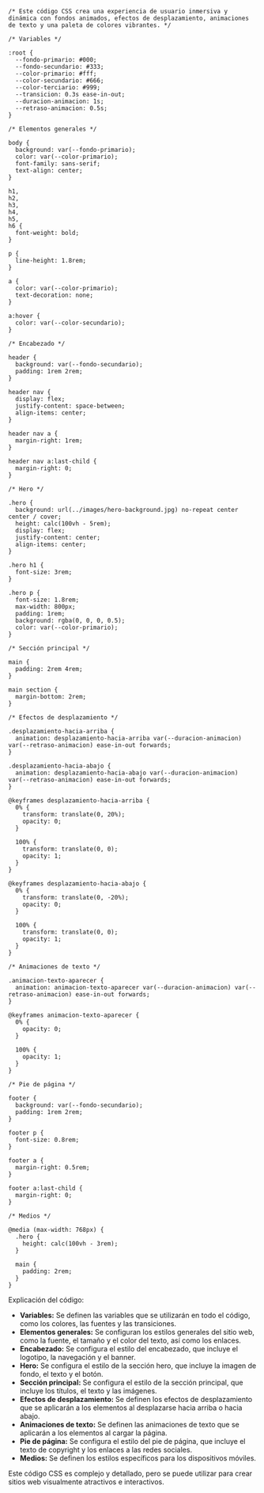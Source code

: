 ```
/* Este código CSS crea una experiencia de usuario inmersiva y dinámica con fondos animados, efectos de desplazamiento, animaciones de texto y una paleta de colores vibrantes. */

/* Variables */

:root {
  --fondo-primario: #000;
  --fondo-secundario: #333;
  --color-primario: #fff;
  --color-secundario: #666;
  --color-terciario: #999;
  --transicion: 0.3s ease-in-out;
  --duracion-animacion: 1s;
  --retraso-animacion: 0.5s;
}

/* Elementos generales */

body {
  background: var(--fondo-primario);
  color: var(--color-primario);
  font-family: sans-serif;
  text-align: center;
}

h1,
h2,
h3,
h4,
h5,
h6 {
  font-weight: bold;
}

p {
  line-height: 1.8rem;
}

a {
  color: var(--color-primario);
  text-decoration: none;
}

a:hover {
  color: var(--color-secundario);
}

/* Encabezado */

header {
  background: var(--fondo-secundario);
  padding: 1rem 2rem;
}

header nav {
  display: flex;
  justify-content: space-between;
  align-items: center;
}

header nav a {
  margin-right: 1rem;
}

header nav a:last-child {
  margin-right: 0;
}

/* Hero */

.hero {
  background: url(../images/hero-background.jpg) no-repeat center center / cover;
  height: calc(100vh - 5rem);
  display: flex;
  justify-content: center;
  align-items: center;
}

.hero h1 {
  font-size: 3rem;
}

.hero p {
  font-size: 1.8rem;
  max-width: 800px;
  padding: 1rem;
  background: rgba(0, 0, 0, 0.5);
  color: var(--color-primario);
}

/* Sección principal */

main {
  padding: 2rem 4rem;
}

main section {
  margin-bottom: 2rem;
}

/* Efectos de desplazamiento */

.desplazamiento-hacia-arriba {
  animation: desplazamiento-hacia-arriba var(--duracion-animacion) var(--retraso-animacion) ease-in-out forwards;
}

.desplazamiento-hacia-abajo {
  animation: desplazamiento-hacia-abajo var(--duracion-animacion) var(--retraso-animacion) ease-in-out forwards;
}

@keyframes desplazamiento-hacia-arriba {
  0% {
    transform: translate(0, 20%);
    opacity: 0;
  }

  100% {
    transform: translate(0, 0);
    opacity: 1;
  }
}

@keyframes desplazamiento-hacia-abajo {
  0% {
    transform: translate(0, -20%);
    opacity: 0;
  }

  100% {
    transform: translate(0, 0);
    opacity: 1;
  }
}

/* Animaciones de texto */

.animacion-texto-aparecer {
  animation: animacion-texto-aparecer var(--duracion-animacion) var(--retraso-animacion) ease-in-out forwards;
}

@keyframes animacion-texto-aparecer {
  0% {
    opacity: 0;
  }

  100% {
    opacity: 1;
  }
}

/* Pie de página */

footer {
  background: var(--fondo-secundario);
  padding: 1rem 2rem;
}

footer p {
  font-size: 0.8rem;
}

footer a {
  margin-right: 0.5rem;
}

footer a:last-child {
  margin-right: 0;
}

/* Medios */

@media (max-width: 768px) {
  .hero {
    height: calc(100vh - 3rem);
  }

  main {
    padding: 2rem;
  }
}
```

Explicación del código:

* **Variables:** Se definen las variables que se utilizarán en todo el código, como los colores, las fuentes y las transiciones.
* **Elementos generales:** Se configuran los estilos generales del sitio web, como la fuente, el tamaño y el color del texto, así como los enlaces.
* **Encabezado:** Se configura el estilo del encabezado, que incluye el logotipo, la navegación y el banner.
* **Hero:** Se configura el estilo de la sección hero, que incluye la imagen de fondo, el texto y el botón.
* **Sección principal:** Se configura el estilo de la sección principal, que incluye los títulos, el texto y las imágenes.
* **Efectos de desplazamiento:** Se definen los efectos de desplazamiento que se aplicarán a los elementos al desplazarse hacia arriba o hacia abajo.
* **Animaciones de texto:** Se definen las animaciones de texto que se aplicarán a los elementos al cargar la página.
* **Pie de página:** Se configura el estilo del pie de página, que incluye el texto de copyright y los enlaces a las redes sociales.
* **Medios:** Se definen los estilos específicos para los dispositivos móviles.

Este código CSS es complejo y detallado, pero se puede utilizar para crear sitios web visualmente atractivos e interactivos.